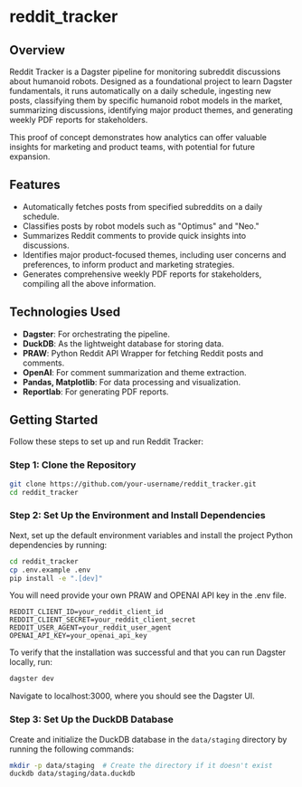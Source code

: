 # reddit_tracker

## Overview
Reddit Tracker is a Dagster pipeline for monitoring subreddit discussions about humanoid robots. Designed as a foundational project to learn Dagster fundamentals, it runs automatically on a daily schedule, ingesting new posts, classifying them by specific humanoid robot models in the market, summarizing discussions, identifying major product themes, and generating weekly PDF reports for stakeholders. 

This proof of concept demonstrates how analytics can offer valuable insights for marketing and product teams, with potential for future expansion.

## Features
- Automatically fetches posts from specified subreddits on a daily schedule.
- Classifies posts by robot models such as "Optimus" and "Neo."
- Summarizes Reddit comments to provide quick insights into discussions.
- Identifies major product-focused themes, including user concerns and preferences, to inform product and marketing strategies.
- Generates comprehensive weekly PDF reports for stakeholders, compiling all the above information.

## Technologies Used
- **Dagster**: For orchestrating the pipeline.
- **DuckDB**: As the lightweight database for storing data.
- **PRAW**: Python Reddit API Wrapper for fetching Reddit posts and comments.
- **OpenAI**: For comment summarization and theme extraction.
- **Pandas, Matplotlib**: For data processing and visualization.
- **Reportlab**: For generating PDF reports.

## Getting Started

Follow these steps to set up and run Reddit Tracker:

### Step 1: Clone the Repository
```bash
git clone https://github.com/your-username/reddit_tracker.git
cd reddit_tracker
```

### Step 2: Set Up the Environment and Install Dependencies
Next, set up the default environment variables and install the project Python dependencies by running:

```bash
cd reddit_tracker
cp .env.example .env
pip install -e ".[dev]"
```
You will need provide your own PRAW and OPENAI API key in the .env file.

```
REDDIT_CLIENT_ID=your_reddit_client_id
REDDIT_CLIENT_SECRET=your_reddit_client_secret
REDDIT_USER_AGENT=your_reddit_user_agent
OPENAI_API_KEY=your_openai_api_key
```
To verify that the installation was successful and that you can run Dagster locally, run:

```bash
dagster dev
```

Navigate to localhost:3000, where you should see the Dagster UI.

### Step 3: Set Up the DuckDB Database
Create and initialize the DuckDB database in the `data/staging` directory by running the following commands:

```bash
mkdir -p data/staging  # Create the directory if it doesn't exist
duckdb data/staging/data.duckdb
```
